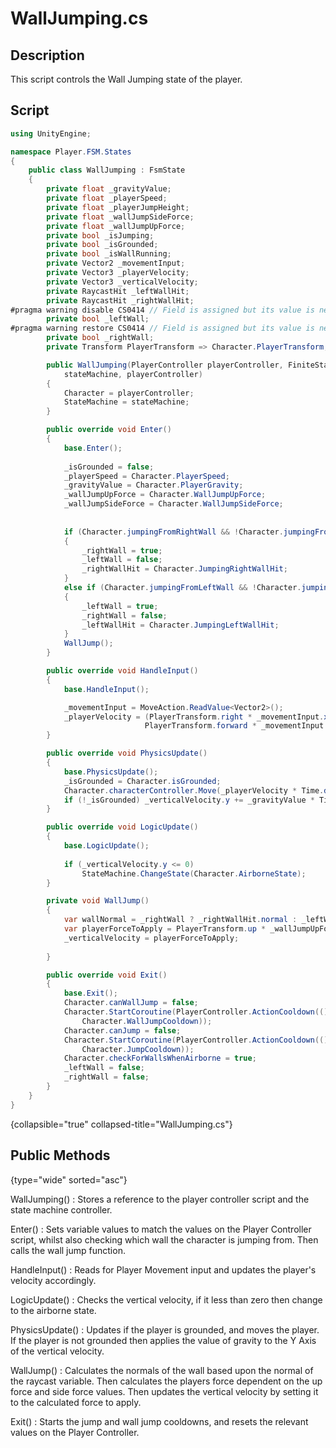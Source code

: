 # WallJumping.cs

## Description
This script controls the Wall Jumping state of the player.

## Script
```C#
using UnityEngine;

namespace Player.FSM.States
{
    public class WallJumping : FsmState
    {
        private float _gravityValue;
        private float _playerSpeed;
        private float _playerJumpHeight;
        private float _wallJumpSideForce;
        private float _wallJumpUpForce;
        private bool _isJumping;
        private bool _isGrounded;
        private bool _isWallRunning;
        private Vector2 _movementInput;
        private Vector3 _playerVelocity;
        private Vector3 _verticalVelocity;
        private RaycastHit _leftWallHit;
        private RaycastHit _rightWallHit;
#pragma warning disable CS0414 // Field is assigned but its value is never used
        private bool _leftWall;
#pragma warning restore CS0414 // Field is assigned but its value is never used
        private bool _rightWall;
        private Transform PlayerTransform => Character.PlayerTransform;

        public WallJumping(PlayerController playerController, FiniteStateMachine stateMachine) : base(
            stateMachine, playerController)
        {
            Character = playerController;
            StateMachine = stateMachine;
        }

        public override void Enter()
        {
            base.Enter();
            
            _isGrounded = false;
            _playerSpeed = Character.PlayerSpeed;
            _gravityValue = Character.PlayerGravity;
            _wallJumpUpForce = Character.WallJumpUpForce;
            _wallJumpSideForce = Character.WallJumpSideForce;
            
            
            if (Character.jumpingFromRightWall && !Character.jumpingFromLeftWall)
            {
                _rightWall = true;
                _leftWall = false;
                _rightWallHit = Character.JumpingRightWallHit;
            }
            else if (Character.jumpingFromLeftWall && !Character.jumpingFromRightWall)
            {
                _leftWall = true;
                _rightWall = false;
                _leftWallHit = Character.JumpingLeftWallHit;
            }
            WallJump();
        }

        public override void HandleInput()
        {
            base.HandleInput();

            _movementInput = MoveAction.ReadValue<Vector2>();
            _playerVelocity = (PlayerTransform.right * _movementInput.x +
                              PlayerTransform.forward * _movementInput.y) * _playerSpeed;
        }

        public override void PhysicsUpdate()
        {
            base.PhysicsUpdate();
            _isGrounded = Character.isGrounded;
            Character.characterController.Move(_playerVelocity * Time.deltaTime + _verticalVelocity * Time.deltaTime);
            if (!_isGrounded) _verticalVelocity.y += _gravityValue * Time.deltaTime;
        }

        public override void LogicUpdate()
        {
            base.LogicUpdate();
            
            if (_verticalVelocity.y <= 0)
                StateMachine.ChangeState(Character.AirborneState);
        }

        private void WallJump()
        {
            var wallNormal = _rightWall ? _rightWallHit.normal : _leftWallHit.normal;
            var playerForceToApply = PlayerTransform.up * _wallJumpUpForce + wallNormal * _wallJumpSideForce;
            _verticalVelocity = playerForceToApply;
            
        }

        public override void Exit()
        {
            base.Exit();
            Character.canWallJump = false;
            Character.StartCoroutine(PlayerController.ActionCooldown(() => Character.canWallJump = true,
                Character.WallJumpCooldown));
            Character.canJump = false;
            Character.StartCoroutine(PlayerController.ActionCooldown(() => Character.canJump = true,
                Character.JumpCooldown));
            Character.checkForWallsWhenAirborne = true;
            _leftWall = false;
            _rightWall = false;
        }
    }
}
```
{collapsible="true" collapsed-title="WallJumping.cs"}

## Public Methods
{type="wide" sorted="asc"}

WallJumping()
: Stores a reference to the player controller script and the state machine controller.

Enter()
: Sets variable values to match the values on the Player Controller script, whilst also checking which wall the character is jumping from. Then calls the wall jump function.

HandleInput()
: Reads for Player Movement input and updates the player's velocity accordingly.

LogicUpdate()
: Checks the vertical velocity, if it less than zero then change to the airborne state.

PhysicsUpdate()
: Updates if the player is grounded, and moves the player. If the player is not grounded then applies the value of gravity to the Y Axis of the vertical velocity.

WallJump()
: Calculates the normals of the wall based upon the normal of the raycast variable. Then calculates the players force dependent on the up force and side force values.
Then updates the vertical velocity by setting it to the calculated force to apply.

Exit()
: Starts the jump and wall jump cooldowns, and resets the relevant values on the Player Controller.